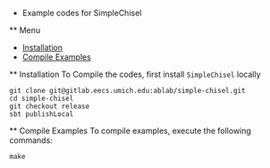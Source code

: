 * Example codes for SimpleChisel

** Menu

- [Installation](#installation)
- [Compile Examples](#compile-examples)

** Installation
To Compile the codes, first install `SimpleChisel` locally

```shell script
git clone git@gitlab.eecs.umich.edu:ablab/simple-chisel.git
cd simple-chisel
git checkout release
sbt publishLocal
```

** Compile Examples
To compile examples, execute the following commands:

```shell script
make
```